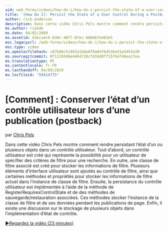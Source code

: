 ```yaml
---
uid: web-forms/videos/how-do-i/how-do-i-persist-the-state-of-a-user-control-during-a-postback
title: '[How Do I]: Persist the State of a User Control During a Postback | Microsoft Docs'
author: rick-anderson
description: Dans cette vidéo Chris Pels montre comment rendre persistant l’état d’un ou plusieurs objets dans un contrôle utilisateur. Tout d’abord, un contrôle utilisateur est créé qui représente l’abilit...
ms.author: riande
ms.date: 04/02/2009
ms.assetid: d1bca4c6-838c-40f7-87ec-80bb67e483e5
msc.legacyurl: /web-forms/videos/how-do-i/how-do-i-persist-the-state-of-a-user-control-during-a-postback
msc.type: video
ms.openlocfilehash: c87bd6c5c993a1bde8f8a84f6d53b431e54541d9
ms.sourcegitcommit: 0f1119340e4464720cfd16d0ff15764746ea1fea
ms.translationtype: MT
ms.contentlocale: fr-FR
ms.lasthandoff: 04/09/2019
ms.locfileid: "59414775"
---
```

# <a name="how-do-i-persist-the-state-of-a-user-control-during-a-postback"></a>[Comment] : Conserver l’état d’un contrôle utilisateur lors d’une publication (postback)

par [Chris Pels](https://twitter.com/chrispels)

Dans cette vidéo Chris Pels montre comment rendre persistant l’état d’un ou plusieurs objets dans un contrôle utilisateur. Tout d’abord, un contrôle utilisateur est créé qui représente la possibilité pour un utilisateur de spécifier des critères de filtre pour une recherche. En outre, une classe de filtre associé est créé pour stocker les informations de filtre. Plusieurs éléments d’interface utilisateur sont ajoutés au contrôle de filtre, ainsi que certaines méthodes et propriétés pour stocker les informations de filtre actuel dans l’instance de classe de filtre. Ensuite, la persistance du contrôle utilisateur est implémentée à l’aide de la méthode de RegisterRequiresControlState et de des méthodes de sauvegarde/restauration associées. Ces méthodes stocker l’instance de la classe de filtre et de ses données pendant les publications de page. Enfin, il existe une discussion sur le stockage de plusieurs objets dans l’implémentation d’état de contrôle.

[&#9654;Regardez la vidéo (23 minutes)](https://channel9.msdn.com/Blogs/ASP-NET-Site-Videos/how-do-i-persist-the-state-of-a-user-control-during-a-postback)
